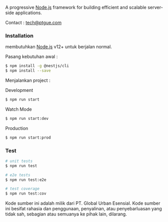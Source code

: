 A progressive <a href="http://nodejs.org" target="_blank">Node.js</a> framework for building efficient and scalable server-side applications.

Contact : tech@ptgue.com

### Installation

membutuhkan [Node.js](https://nodejs.org/) v12+ untuk berjalan normal.

Pasang kebutuhan awal :

```sh
$ npm install -g @nestjs/cli
$ npm install --save
```

Menjalankan project :

Development
```sh
$ npm run start 
```

Watch Mode
```sh
$ npm run start:dev
```

Production
```sh
$ npm run start:prod
```

### Test

```sh
# unit tests
$ npm run test

# e2e tests
$ npm run test:e2e

# test coverage
$ npm run test:cov
```

Kode sumber ini adalah milik dari PT. Global Urban Esensial. Kode sumber ini besifat rahasia dan penggunaan, penyalinan, atau penyebarluasan yang tidak sah, sebagian atau semuanya ke pihak lain, dilarang.